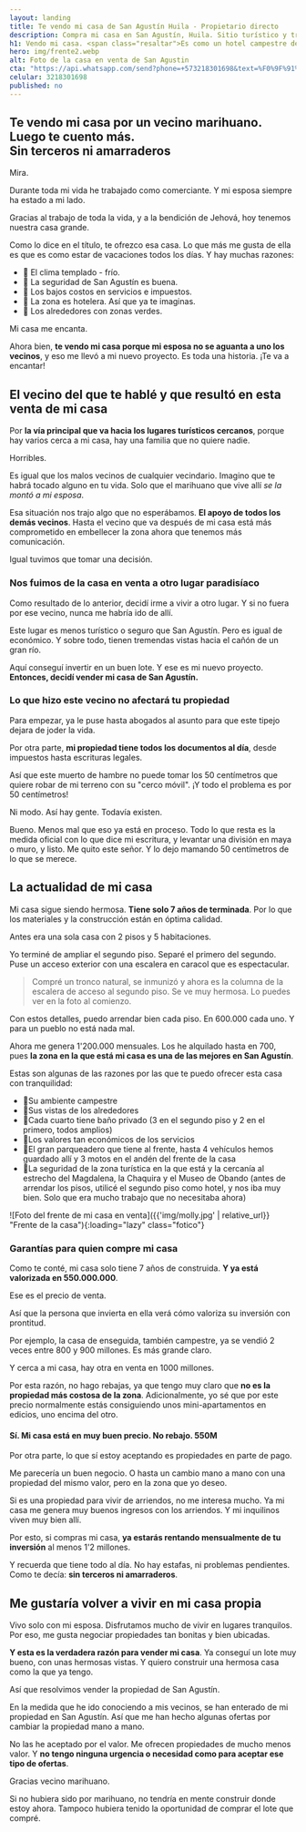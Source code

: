```yaml
---
layout: landing
title: Te vendo mi casa de San Agustín Huila - Propietario directo
description: Compra mi casa en San Agustín, Huila. Sitio turístico y tranquilo. ¿Y te gusta pagar comisión? Aquí no. Te atiendo yo, el propietario, directamente.
h1: Vendo mi casa. <span class="resaltar">Es como un hotel campestre de vacaciones</span>
hero: img/frente2.webp
alt: Foto de la casa en venta de San Agustin
cta: "https://api.whatsapp.com/send?phone=+573218301698&text=%F0%9F%91%B7%F0%9F%8F%BC%20Hola.%20Por%20favor,%20reg%C3%A1lame%20m%C3%A1s%20informaci%C3%B3n%20sobre%20tu%20casa%20en%20venta"
celular: 3218301698
published: no
---
```

## Te vendo mi casa por un vecino marihuano. Luego te cuento más.<br> Sin terceros ni amarraderos

Mira.

Durante toda mi vida he trabajado como comerciante. Y mi esposa siempre ha estado a mi lado.

Gracias al trabajo de toda la vida, y a la bendición de Jehová, hoy tenemos nuestra casa grande.

Como lo dice en el título, te ofrezco esa casa. Lo que más me gusta de ella es que es como estar de vacaciones todos los días. Y hay muchas razones:

* 🔹 El clima templado - frío.
* 🔹 La seguridad de San Agustín es buena.
* 🔹 Los bajos costos en servicios e impuestos.
* 🔹 La zona es hotelera. Así que ya te imaginas.
* 🔹 Los alrededores con zonas verdes.

Mi casa me encanta.

Ahora bien, **te vendo mi casa porque mi esposa no se aguanta a uno los vecinos**, y eso me llevó a mi nuevo proyecto. Es toda una historia. ¡Te va a encantar!

## El vecino del que te hablé y que resultó en esta venta de mi casa

Por **la vía principal que va hacia los lugares turísticos cercanos**, porque hay varios cerca a mi casa, hay una familia que no quiere nadie.

Horribles.

Es igual que los malos vecinos de cualquier vecindario. Imagino que te habrá tocado alguno en tu vida. Solo que el marihuano que vive allí *se la montó a mi esposa*.

Esa situación nos trajo algo que no esperábamos. **El apoyo de todos los demás vecinos**. Hasta el vecino que va después de mi casa está más comprometido en embellecer la zona ahora que tenemos más comunicación.

Igual tuvimos que tomar una decisión.

### Nos fuimos de la casa en venta a otro lugar paradisíaco

Como resultado de lo anterior, decidí irme a vivir a otro lugar. Y si no fuera por ese vecino, nunca me habría ido de allí.

Este lugar es menos turístico o seguro que San Agustín. Pero es igual de económico. Y sobre todo, tienen tremendas vistas hacia el cañón de un gran río.

Aquí conseguí invertir en un buen lote. Y ese es mi nuevo proyecto. **Entonces, decidí vender mi casa de San Agustín.**

### Lo que hizo este vecino no afectará tu propiedad

Para empezar, ya le puse hasta abogados al asunto para que este tipejo dejara de joder la vida.

Por otra parte, **mi propiedad tiene todos los documentos al día**, desde impuestos hasta escrituras legales.

Así que este muerto de hambre no puede tomar los 50 centímetros que quiere robar de mi terreno con su "cerco móvil". ¡Y todo el problema es por 50 centímetros!

Ni modo. Así hay gente. Todavía existen.

Bueno. Menos mal que eso ya está en proceso. Todo lo que resta es la medida oficial con lo que dice mi escritura, y levantar una división en maya o muro, y listo. Me quito este señor. Y lo dejo mamando 50 centímetros de lo que se merece.

## La actualidad de mi casa

Mi casa sigue siendo hermosa. **Tiene solo 7 años de terminada**. Por lo que los materiales y la construcción están en óptima calidad.

Antes era una sola casa con 2 pisos y 5 habitaciones.

Yo terminé de ampliar el segundo piso. Separé el primero del segundo. Puse un acceso exterior con una escalera en caracol que es espectacular.

>Compré un tronco natural, se inmunizó y ahora es la columna de la escalera de acceso al segundo piso. Se ve muy hermosa. Lo puedes ver en la foto al comienzo.

Con estos detalles, puedo arrendar bien cada piso. En 600.000 cada uno. Y para un pueblo no está nada mal.

Ahora me genera 1'200.000 mensuales. Los he alquilado hasta en 700, pues **la zona en la que está mi casa es una de las mejores en San Agustín**.

Estas son algunas de las razones por las que te puedo ofrecer esta casa con tranquilidad:

* 🔹Su ambiente campestre
* 🔹Sus vistas de los alrededores
* 🔹Cada cuarto tiene baño privado (3 en el segundo piso y 2 en el primero, todos amplios)
* 🔹Los valores tan económicos de los servicios
* 🔹El gran parqueadero que tiene al frente, hasta 4 vehículos hemos guardado allí y 3 motos en el andén del frente de la casa
* 🔹La seguridad de la zona turística en la que está y la cercanía al estrecho del Magdalena, la Chaquira y el Museo de Obando (antes de arrendar los pisos, utilicé el segundo piso como hotel, y nos iba muy bien. Solo que era mucho trabajo que no necesitaba ahora)

![Foto del frente de mi casa en venta]({{'img/molly.jpg' | relative_url}} "Frente de la casa"){:loading="lazy" class="fotico"}  

### Garantías para quien compre mi casa

Como te conté, mi casa solo tiene 7 años de construida. **Y ya está valorizada en 550.000.000**.

Ese es el precio de venta.

Así que la persona que invierta en ella verá cómo valoriza su inversión con prontitud.

Por ejemplo, la casa de enseguida, también campestre, ya se vendió 2 veces entre 800 y 900 millones. Es más grande claro.

Y cerca a mi casa, hay otra en venta en 1000 millones.

Por esta razón, no hago rebajas, ya que tengo muy claro que **no es la propiedad más costosa de la zona**. Adicionalmente, yo sé que por este precio normalmente estás consiguiendo unos mini-apartamentos en edicios, uno encima del otro.

#### Sí. Mi casa está en muy buen precio. No rebajo. 550M

Por otra parte, lo que sí estoy aceptando es propiedades en parte de pago.

Me parecería un buen negocio. O hasta un cambio mano a mano con una propiedad del mismo valor, pero en la zona que yo deseo.

Si es una propiedad para vivir de arriendos, no me interesa mucho. Ya mi casa me genera muy buenos ingresos con los arriendos. Y mi inquilinos viven muy bien allí.

Por esto, si compras mi casa, **ya estarás rentando mensualmente de tu inversión** al menos 1'2 millones.

Y recuerda que tiene todo al día. No hay estafas, ni problemas pendientes. Como te decía: **sin terceros ni amarraderos**.

## Me gustaría volver a vivir en mi casa propia

Vivo solo con mi esposa. Disfrutamos mucho de vivir en lugares tranquilos. Por eso, me gusta negociar propiedades tan bonitas y bien ubicadas.

**Y esta es la verdadera razón para vender mi casa**. Ya conseguí un lote muy bueno, con unas hermosas vistas. Y quiero construir una hermosa casa como la que ya tengo.

Así que resolvimos vender la propiedad de San Agustín.

En la medida que he ido conociendo a mis vecinos, se han enterado de mi propiedad en San Agustín. Así que me han hecho algunas ofertas por cambiar la propiedad mano a mano.

No las he aceptado por el valor. Me ofrecen propiedades de mucho menos valor. Y **no tengo ninguna urgencia o necesidad como para aceptar ese tipo de ofertas**.

Gracias vecino marihuano.

Si no hubiera sido por marihuano, no tendría en mente construir donde estoy ahora. Tampoco hubiera tenido la oportunidad de comprar el lote que compré.
